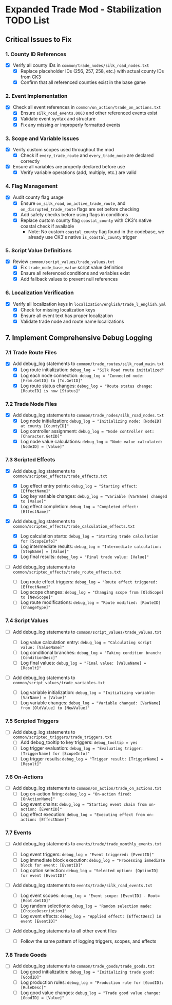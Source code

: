 # Expanded Trade Mod - Stabilization TODO List

## Critical Issues to Fix

### 1. County ID References

- [x] Verify all county IDs in `common/trade_nodes/silk_road_nodes.txt`
  - [x] Replace placeholder IDs (256, 257, 258, etc.) with actual county IDs from CK3
  - [x] Confirm that all referenced counties exist in the base game

### 2. Event Implementation

- [x] Check all event references in `common/on_action/trade_on_actions.txt`
  - [x] Ensure `silk_road_events.0003` and other referenced events exist
  - [x] Validate event syntax and structure
  - [x] Fix any missing or improperly formatted events

### 3. Scope and Variable Issues

- [x] Verify custom scopes used throughout the mod
  - [x] Check if `every_trade_route` and `every_trade_node` are declared correctly
- [x] Ensure all variables are properly declared before use
  - [x] Verify variable operations (add, multiply, etc.) are valid

### 4. Flag Management

- [x] Audit county flag usage
  - [x] Ensure `on_silk_road`, `on_active_trade_route`, and `on_disrupted_trade_route` flags are set before checking
  - [x] Add safety checks before using flags in conditions
  - [x] Replace custom county flag `coastal_county` with CK3's native coastal check if available
    - Note: No custom `coastal_county` flag found in the codebase, we already use CK3's native `is_coastal_county` trigger

### 5. Script Value Definitions

- [x] Review `common/script_values/trade_values.txt`
  - [x] Fix `trade_node_base_value` script value definition
  - [x] Ensure all referenced conditions and variables exist
  - [x] Add fallback values to prevent null references

### 6. Localization Verification

- [x] Verify all localization keys in `localization/english/trade_l_english.yml`
  - [x] Check for missing localization keys
  - [x] Ensure all event text has proper localization
  - [x] Validate trade node and route name localizations

## 7. Implement Comprehensive Debug Logging

### 7.1 Trade Route Files

- [x] Add debug_log statements to `common/trade_routes/silk_road_main.txt`
  - [x] Log route initialization: `debug_log = "Silk Road route initialized"`
  - [x] Log each node connection: `debug_log = "Connected node: [From.GetID] to [To.GetID]"`
  - [x] Log route status changes: `debug_log = "Route status change: [RouteID] is now [Status]"`

### 7.2 Trade Node Files

- [x] Add debug_log statements to `common/trade_nodes/silk_road_nodes.txt`
  - [x] Log node initialization: `debug_log = "Initializing node: [NodeID] at county [CountyID]"`
  - [x] Log controller assignment: `debug_log = "Node controller set: [Character.GetID]"`
  - [x] Log node value calculations: `debug_log = "Node value calculated: [NodeID] = [Value]"`

### 7.3 Scripted Effects

- [x] Add debug_log statements to `common/scripted_effects/trade_effects.txt`

  - [x] Log effect entry points: `debug_log = "Starting effect: [EffectName]"`
  - [x] Log key variable changes: `debug_log = "Variable [VarName] changed to [Value]"`
  - [x] Log effect completion: `debug_log = "Completed effect: [EffectName]"`

- [x] Add debug_log statements to `common/scripted_effects/trade_calculation_effects.txt`

  - [x] Log calculation starts: `debug_log = "Starting trade calculation for [ScopeInfo]"`
  - [x] Log intermediate results: `debug_log = "Intermediate calculation: [StepName] = [Value]"`
  - [x] Log final results: `debug_log = "Final trade value: [Value]"`

- [ ] Add debug_log statements to `common/scripted_effects/trade_route_effects.txt`
  - [ ] Log route effect triggers: `debug_log = "Route effect triggered: [EffectName]"`
  - [ ] Log scope changes: `debug_log = "Changing scope from [OldScope] to [NewScope]"`
  - [ ] Log route modifications: `debug_log = "Route modified: [RouteID] [ChangeType]"`

### 7.4 Script Values

- [ ] Add debug_log statements to `common/script_values/trade_values.txt`

  - [ ] Log value calculation entry: `debug_log = "Calculating script value: [ValueName]"`
  - [ ] Log conditional branches: `debug_log = "Taking condition branch: [ConditionDesc]"`
  - [ ] Log final values: `debug_log = "Final value: [ValueName] = [Result]"`

- [ ] Add debug_log statements to `common/script_values/trade_variables.txt`
  - [ ] Log variable initialization: `debug_log = "Initializing variable: [VarName] = [Value]"`
  - [ ] Log variable changes: `debug_log = "Variable changed: [VarName] from [OldValue] to [NewValue]"`

### 7.5 Scripted Triggers

- [ ] Add debug_log statements to `common/scripted_triggers/trade_triggers.txt`
  - [ ] Add debug_tooltip to key triggers: `debug_tooltip = yes`
  - [ ] Log trigger evaluation: `debug_log = "Evaluating trigger: [TriggerName] for [ScopeInfo]"`
  - [ ] Log trigger results: `debug_log = "Trigger result: [TriggerName] = [Result]"`

### 7.6 On-Actions

- [ ] Add debug_log statements to `common/on_action/trade_on_actions.txt`
  - [ ] Log on-action firing: `debug_log = "On-action fired: [OnActionName]"`
  - [ ] Log event chains: `debug_log = "Starting event chain from on-action: [EventID]"`
  - [ ] Log effect execution: `debug_log = "Executing effect from on-action: [EffectName]"`

### 7.7 Events

- [ ] Add debug_log statements to `events/trade/trade_monthly_events.txt`

  - [ ] Log event triggers: `debug_log = "Event triggered: [EventID]"`
  - [ ] Log immediate block execution: `debug_log = "Processing immediate block for event: [EventID]"`
  - [ ] Log option selection: `debug_log = "Selected option: [OptionID] for event [EventID]"`

- [ ] Add debug_log statements to `events/trade/silk_road_events.txt`

  - [ ] Log event scopes: `debug_log = "Event scope: [EventID] - Root=[Root.GetID]"`
  - [ ] Log random selections: `debug_log = "Random selection made: [ChoiceDescription]"`
  - [ ] Log event effects: `debug_log = "Applied effect: [EffectDesc] in event [EventID]"`

- [ ] Add debug_log statements to all other event files
  - [ ] Follow the same pattern of logging triggers, scopes, and effects

### 7.8 Trade Goods

- [ ] Add debug_log statements to `common/trade_goods/trade_goods.txt`
  - [ ] Log good initialization: `debug_log = "Initializing trade good: [GoodID]"`
  - [ ] Log production rules: `debug_log = "Production rule for [GoodID]: [RuleDesc]"`
  - [ ] Log good value changes: `debug_log = "Trade good value change: [GoodID] = [Value]"`

